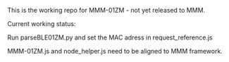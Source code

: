This is the working repo for MMM-01ZM - not yet released to MMM.

Current working status:

Run parseBLE01ZM.py and set the MAC adress in request_reference.js


MMM-01ZM.js and node_helper.js need to be aligned to MMM framework.